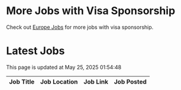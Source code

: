 # More Jobs with Visa Sponsorship

Check out [Europe Jobs](https://github.com/sureshparimi/europejobs#latest-jobs) for more jobs with visa sponsorship.

# Latest Jobs

This page is updated at May 25, 2025 01:54:48

| Job Title | Job Location | Job Link | Job Posted |
| --- | --- | --- | --- |

